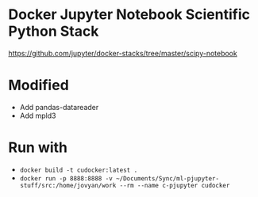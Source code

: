 # Docker Jupyter Notebook Scientific Python Stack

https://github.com/jupyter/docker-stacks/tree/master/scipy-notebook

# Modified

- Add pandas-datareader
- Add mpld3

# Run with

- ``docker build -t cudocker:latest .``
- ``docker run -p 8888:8888 -v ~/Documents/Sync/ml-pjupyter-stuff/src:/home/jovyan/work --rm --name c-pjupyter cudocker``
